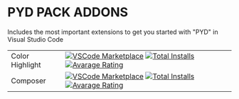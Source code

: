 # PYD PACK ADDONS

Includes the most important extensions to get you started with "PYD" in Visual Studio Code

|              |         |
|--------------|---------|
| Color Highlight | [![VSCode Marketplace](https://img.shields.io/vscode-marketplace/v/naumovs.color-highlight.svg?style=flat-square&label=vscode%20marketplace)](https://marketplace.visualstudio.com/items?itemName=naumovs.color-highlight) [![Total Installs](https://img.shields.io/vscode-marketplace/d/naumovs.color-highlight.svg?style=flat-square)](https://marketplace.visualstudio.com/items?itemName=naumovs.color-highlight) [![Avarage Rating](https://img.shields.io/vscode-marketplace/r/naumovs.color-highlight.svg?style=flat-square)](https://marketplace.visualstudio.com/items?itemName=naumovs.color-highlight) |
| Composer | [![VSCode Marketplace](https://img.shields.io/vscode-marketplace/v/ikappas.composer.svg?style=flat-square&label=vscode%20marketplace)](https://marketplace.visualstudio.com/items?itemName=ikappas.composer) [![Total Installs](https://img.shields.io/vscode-marketplace/d/ikappas.composer.svg?style=flat-square)](https://marketplace.visualstudio.com/items?itemName=ikappas.composer) [![Avarage Rating](https://img.shields.io/vscode-marketplace/r/ikappas.composer.svg?style=flat-square)](https://marketplace.visualstudio.com/items?itemName=ikappas.composer) |